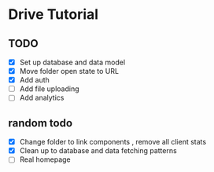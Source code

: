 # Drive Tutorial

## TODO

- [x] Set up database and data model
- [x] Move folder open state to URL
- [x] Add auth
- [ ] Add file uploading
- [ ] Add analytics

## random todo
 - [x] Change folder to link components , remove all client stats
 - [x] Clean up to database and data fetching patterns 
 - [ ] Real homepage
